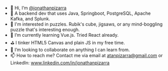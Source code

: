 - 👋 Hi, I’m [@jonathanpizarra](https://jonathanpizarra.github.io/)
- 💼 A backend dev that uses Java, Springboot, PostgreSQL, Apache Kafka, and Splunk.
- 👀 I'm interested in puzzles. Rubik's cube, jigsaws, or any mind-boggling puzzle that's interesting enough.
- 🌱 I’m currently learning Vue.js. Tried React already.
- ⛳ I tinker HTML5 Canvas and plain JS in my free time.
- 💞️ I’m looking to collaborate on anything I can learn from.
- 📫 How to reach me? Contact me via email at atanpizarra@gmail.com or LinkedIn: www.linkedin.com/in/jonathanpizarra

<!---
jonathanpizarra/jonathanpizarra is a ✨ special ✨ repository because its `README.md` (this file) appears on your GitHub profile.
You can click the Preview link to take a look at your changes.
--->
